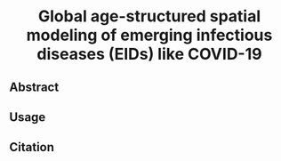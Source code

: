 <div align="center">
  <h1 align="center">Global age-structured spatial modeling of emerging infectious diseases (EIDs) like COVID-19
</h1>
</div>

## Abstract

## Usage

## Citation

